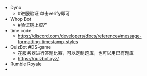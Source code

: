 - Dyno
	- #进服验证 单击verify即可
- Whop Bot
	- #验证链上资产
- time code
	- https://discord.com/developers/docs/reference#message-formatting-timestamp-styles
- QuizBot #DS-game
	- 在服务器进行答题比赛，可以定制题库，也可以用已有题库
	- https://quizbot.xyz/
- Rumble Royale
-